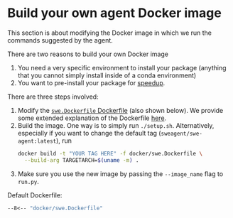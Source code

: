 # Build your own agent Docker image

This section is about modifying the Docker image in which we run the commands suggested by the agent.

There are two reasons to build your own Docker image

1. You need a very specific environment to install your package (anything that you cannot simply install inside of a conda environment)
2. You want to pre-install your package for [speedup](../usage/cl_tutorial.md#speedup).

There are three steps involved:

1. Modify the [`swe.Dockerfile` Dockerfile](https://github.com/swe-agent/SWE-agent/blob/main/docker/swe.Dockerfile) (also shown below).
   We provide some extended explanation of the Dockerfile [here](https://github.com/swe-agent/SWE-agent/blob/main/docker/README.md).
2. Build the image. One way is to simply run `./setup.sh`. Alternatively, especially if you want to change the default tag (`sweagent/swe-agent:latest`), run
   ```bash
   docker build -t "YOUR TAG HERE" -f docker/swe.Dockerfile \
     --build-arg TARGETARCH=$(uname -m) .
   ```
3. Make sure you use the new image by passing the `--image_name` flag to `run.py`.

Default Dockerfile:

```Dockerfile
--8<-- "docker/swe.Dockerfile"
```